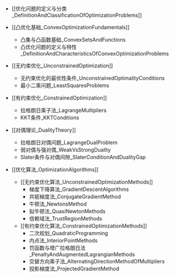 

- [[优化问题的定义与分类_DefinitionAndClassificationOfOptimizationProblems]]

- [[凸优化基础_ConvexOptimizationFundamentals]]
	- 凸集与凸函数基础_ConvexSetsAndFunctions
	- 凸优化问题的定义与特性_DefinitionAndCharacteristicsOfConvexOptimizationProblems

- [[无约束优化_UnconstrainedOptimization]]
	- 无约束优化的最优性条件_UnconstrainedOptimalityConditions
	- 最小二乘问题_LeastSquaresProblems

- [[有约束优化_ConstrainedOptimization]]
	- 拉格朗日乘子法_LagrangeMultipliers
	- KKT条件_KKTConditions

- [[对偶理论_DualityTheory]]
	- 拉格朗日对偶问题_LagrangeDualProblem
	- 弱对偶与强对偶_WeakVsStrongDuality
	- Slater条件与对偶间隙_SlaterConditionAndDualityGap

- [[优化算法_OptimizationAlgorithms]]
	- [[无约束优化算法_UnconstrainedOptimizationMethods]]
		- 梯度下降算法_GradientDescentAlgorithms
		- 共轭梯度法_ConjugateGradientMethod
		- 牛顿法_NewtonsMethod
		- 拟牛顿法_QuasiNewtonMethods
		- 信赖域法_TrustRegionMethods
	- [[有约束优化算法_ConstrainedOptimizationMethods]]
		- 二次规划_QuadraticProgramming
		- 内点法_InteriorPointMethods
		- 罚函数与增广拉格朗日法_PenaltyAndAugmentedLagrangianMethods
		- 交替方向乘子法_AlternatingDirectionMethodOfMultipliers
		- 投影梯度法_ProjectedGradientMethod



